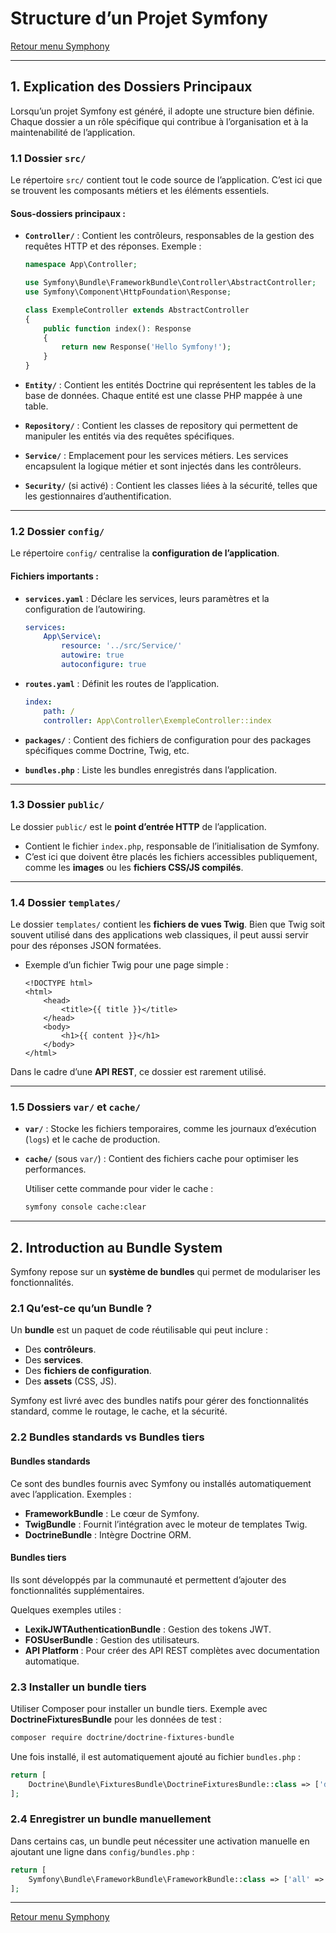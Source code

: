 # Structure d’un Projet Symfony

[Retour menu Symphony](../menu.md)

---

## **1. Explication des Dossiers Principaux**

Lorsqu’un projet Symfony est généré, il adopte une structure bien définie. Chaque dossier a un rôle spécifique qui contribue à l’organisation et à la maintenabilité de l’application.

### **1.1 Dossier `src/`**

Le répertoire `src/` contient tout le code source de l’application. C’est ici que se trouvent les composants métiers et les éléments essentiels.

#### Sous-dossiers principaux :
- **`Controller/`** : 
  Contient les contrôleurs, responsables de la gestion des requêtes HTTP et des réponses. Exemple : 

  ```php
  namespace App\Controller;

  use Symfony\Bundle\FrameworkBundle\Controller\AbstractController;
  use Symfony\Component\HttpFoundation\Response;

  class ExempleController extends AbstractController
  {
      public function index(): Response
      {
          return new Response('Hello Symfony!');
      }
  }
  ```

- **`Entity/`** : 
  Contient les entités Doctrine qui représentent les tables de la base de données. Chaque entité est une classe PHP mappée à une table.

- **`Repository/`** : 
  Contient les classes de repository qui permettent de manipuler les entités via des requêtes spécifiques. 

- **`Service/`** : 
  Emplacement pour les services métiers. Les services encapsulent la logique métier et sont injectés dans les contrôleurs.

- **`Security/`** (si activé) : 
  Contient les classes liées à la sécurité, telles que les gestionnaires d’authentification.

---

### **1.2 Dossier `config/`**

Le répertoire `config/` centralise la **configuration de l’application**.

#### Fichiers importants :
- **`services.yaml`** : 
  Déclare les services, leurs paramètres et la configuration de l’autowiring.

  ```yaml
  services:
      App\Service\:
          resource: '../src/Service/'
          autowire: true
          autoconfigure: true
  ```

- **`routes.yaml`** : 
  Définit les routes de l’application.

  ```yaml
  index:
      path: /
      controller: App\Controller\ExempleController::index
  ```

- **`packages/`** : 
  Contient des fichiers de configuration pour des packages spécifiques comme Doctrine, Twig, etc.

- **`bundles.php`** : 
  Liste les bundles enregistrés dans l’application.

---

### **1.3 Dossier `public/`**

Le dossier `public/` est le **point d’entrée HTTP** de l’application. 

- Contient le fichier `index.php`, responsable de l’initialisation de Symfony.
- C’est ici que doivent être placés les fichiers accessibles publiquement, comme les **images** ou les **fichiers CSS/JS compilés**.

---

### **1.4 Dossier `templates/`**

Le dossier `templates/` contient les **fichiers de vues Twig**. Bien que Twig soit souvent utilisé dans des applications web classiques, il peut aussi servir pour des réponses JSON formatées.

- Exemple d’un fichier Twig pour une page simple :

  ```twig
  <!DOCTYPE html>
  <html>
      <head>
          <title>{{ title }}</title>
      </head>
      <body>
          <h1>{{ content }}</h1>
      </body>
  </html>
  ```

Dans le cadre d’une **API REST**, ce dossier est rarement utilisé.

---

### **1.5 Dossiers `var/` et `cache/`**

- **`var/`** : Stocke les fichiers temporaires, comme les journaux d’exécution (`logs`) et le cache de production.
  
- **`cache/`** (sous `var/`) : Contient des fichiers cache pour optimiser les performances.

  Utiliser cette commande pour vider le cache :
  
  ```bash
  symfony console cache:clear
  ```

---

## **2. Introduction au Bundle System**

Symfony repose sur un **système de bundles** qui permet de modulariser les fonctionnalités.

### **2.1 Qu’est-ce qu’un Bundle ?**

Un **bundle** est un paquet de code réutilisable qui peut inclure :
- Des **contrôleurs**.
- Des **services**.
- Des **fichiers de configuration**.
- Des **assets** (CSS, JS).

Symfony est livré avec des bundles natifs pour gérer des fonctionnalités standard, comme le routage, le cache, et la sécurité.

### **2.2 Bundles standards vs Bundles tiers**

#### **Bundles standards**

Ce sont des bundles fournis avec Symfony ou installés automatiquement avec l’application. Exemples :
- **FrameworkBundle** : Le cœur de Symfony.
- **TwigBundle** : Fournit l’intégration avec le moteur de templates Twig.
- **DoctrineBundle** : Intègre Doctrine ORM.

#### **Bundles tiers**

Ils sont développés par la communauté et permettent d’ajouter des fonctionnalités supplémentaires.

Quelques exemples utiles :
- **LexikJWTAuthenticationBundle** : Gestion des tokens JWT.
- **FOSUserBundle** : Gestion des utilisateurs.
- **API Platform** : Pour créer des API REST complètes avec documentation automatique.

### **2.3 Installer un bundle tiers**

Utiliser Composer pour installer un bundle tiers. Exemple avec **DoctrineFixturesBundle** pour les données de test :

```bash
composer require doctrine/doctrine-fixtures-bundle
```

Une fois installé, il est automatiquement ajouté au fichier `bundles.php` :

```php
return [
    Doctrine\Bundle\FixturesBundle\DoctrineFixturesBundle::class => ['dev' => true, 'test' => true],
];
```

### **2.4 Enregistrer un bundle manuellement**

Dans certains cas, un bundle peut nécessiter une activation manuelle en ajoutant une ligne dans `config/bundles.php` :

```php
return [
    Symfony\Bundle\FrameworkBundle\FrameworkBundle::class => ['all' => true],
];
```

---

[Retour menu Symphony](../menu.md)